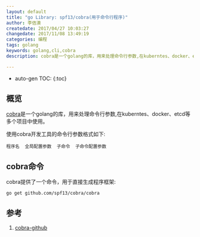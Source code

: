 ```yaml
---
layout: default
title: "go Library: spf13/cobra(用于命令行程序)"
author: 李佶澳
createdate: 2017/04/27 10:03:27
changedate: 2017/11/08 13:49:19
categories: 编程
tags: golang
keywords: golang,cli,cobra
description: cobra是一个golang的库，用来处理命令行参数,在kuberntes、docker、etcd等多个项目中使用。

---
```


* auto-gen TOC:
{:toc}

## 概览

[cobra][1]是一个golang的库，用来处理命令行参数,在kuberntes、docker、etcd等多个项目中使用。

使用cobra开发工具的命令行参数格式如下:

	程序名  全局配置参数  子命令  子命令配置参数

## cobra命令

cobra提供了一个命令，用于直接生成程序框架:

	go get github.com/spf13/cobra/cobra

## 

## 参考

1. [cobra-github][1]

[1]: https://github.com/spf13/cobra "https://github.com/spf13/cobra"
